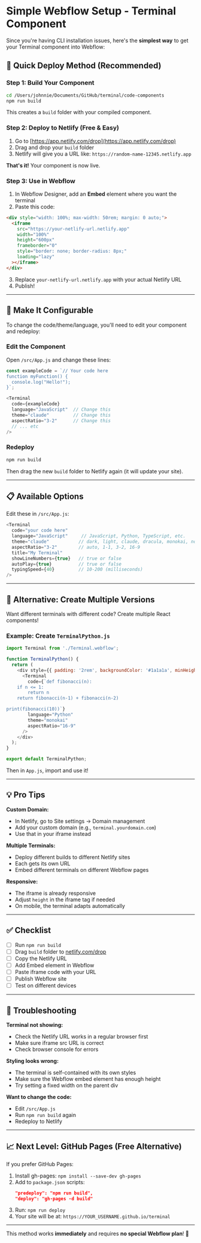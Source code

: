 # Simple Webflow Setup - Terminal Component

Since you're having CLI installation issues, here's the **simplest way** to get your Terminal component into Webflow:

## 🚀 Quick Deploy Method (Recommended)

### Step 1: Build Your Component

```bash
cd /Users/johnnie/Documents/GitHub/terminal/code-components
npm run build
```

This creates a `build` folder with your compiled component.

### Step 2: Deploy to Netlify (Free & Easy)

1. Go to [https://app.netlify.com/drop](https://app.netlify.com/drop)
2. Drag and drop your `build` folder
3. Netlify will give you a URL like: `https://random-name-12345.netlify.app`

**That's it!** Your component is now live.

### Step 3: Use in Webflow

1. In Webflow Designer, add an **Embed** element where you want the terminal
2. Paste this code:

```html
<div style="width: 100%; max-width: 50rem; margin: 0 auto;">
  <iframe
    src="https://your-netlify-url.netlify.app"
    width="100%"
    height="600px"
    frameborder="0"
    style="border: none; border-radius: 8px;"
    loading="lazy"
  ></iframe>
</div>
```

3. Replace `your-netlify-url.netlify.app` with your actual Netlify URL
4. Publish!

---

## 🎨 Make It Configurable

To change the code/theme/language, you'll need to edit your component and redeploy:

### Edit the Component

Open `/src/App.js` and change these lines:

```javascript
const exampleCode = `// Your code here
function myFunction() {
  console.log("Hello!");
}`;

<Terminal
  code={exampleCode}
  language="JavaScript"  // Change this
  theme="claude"         // Change this
  aspectRatio="3-2"      // Change this
  // ... etc
/>
```

### Redeploy

```bash
npm run build
```

Then drag the new `build` folder to Netlify again (it will update your site).

---

## 📋 Available Options

Edit these in `/src/App.js`:

```javascript
<Terminal
  code="your code here"
  language="JavaScript"     // JavaScript, Python, TypeScript, etc.
  theme="claude"           // dark, light, claude, dracula, monokai, nord
  aspectRatio="3-2"        // auto, 1-1, 3-2, 16-9
  title="My Terminal"
  showLineNumbers={true}   // true or false
  autoPlay={true}          // true or false
  typingSpeed={40}         // 10-200 (milliseconds)
/>
```

---

## 🔄 Alternative: Create Multiple Versions

Want different terminals with different code? Create multiple React components!

### Example: Create `TerminalPython.js`

```javascript
import Terminal from './Terminal.webflow';

function TerminalPython() {
  return (
    <div style={{ padding: '2rem', backgroundColor: '#1a1a1a', minHeight: '100vh' }}>
      <Terminal
        code={`def fibonacci(n):
    if n <= 1:
        return n
    return fibonacci(n-1) + fibonacci(n-2)

print(fibonacci(10))`}
        language="Python"
        theme="monokai"
        aspectRatio="16-9"
      />
    </div>
  );
}

export default TerminalPython;
```

Then in `App.js`, import and use it!

---

## 💡 Pro Tips

**Custom Domain:**
- In Netlify, go to Site settings → Domain management
- Add your custom domain (e.g., `terminal.yourdomain.com`)
- Use that in your iframe instead

**Multiple Terminals:**
- Deploy different builds to different Netlify sites
- Each gets its own URL
- Embed different terminals on different Webflow pages

**Responsive:**
- The iframe is already responsive
- Adjust `height` in the iframe tag if needed
- On mobile, the terminal adapts automatically

---

## ✅ Checklist

- [ ] Run `npm run build`
- [ ] Drag `build` folder to [netlify.com/drop](https://app.netlify.com/drop)
- [ ] Copy the Netlify URL
- [ ] Add Embed element in Webflow
- [ ] Paste iframe code with your URL
- [ ] Publish Webflow site
- [ ] Test on different devices

---

## 🐛 Troubleshooting

**Terminal not showing:**
- Check the Netlify URL works in a regular browser first
- Make sure iframe src URL is correct
- Check browser console for errors

**Styling looks wrong:**
- The terminal is self-contained with its own styles
- Make sure the Webflow embed element has enough height
- Try setting a fixed width on the parent div

**Want to change the code:**
- Edit `/src/App.js`
- Run `npm run build` again
- Redeploy to Netlify

---

## 📈 Next Level: GitHub Pages (Free Alternative)

If you prefer GitHub Pages:

1. Install gh-pages: `npm install --save-dev gh-pages`
2. Add to `package.json` scripts:
   ```json
   "predeploy": "npm run build",
   "deploy": "gh-pages -d build"
   ```
3. Run: `npm run deploy`
4. Your site will be at: `https://YOUR_USERNAME.github.io/terminal`

---

This method works **immediately** and requires **no special Webflow plan**! 🎉

